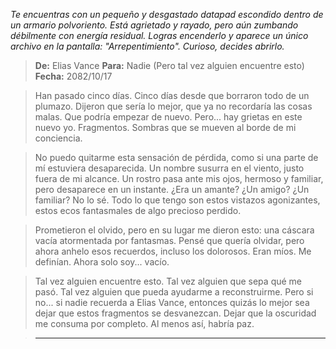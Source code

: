_Te encuentras con un pequeño y desgastado datapad escondido dentro de un armario polvoriento. Está agrietado y rayado, pero aún zumbando débilmente con energía residual. Logras encenderlo y aparece un único archivo en la pantalla: "Arrepentimiento". Curioso, decides abrirlo._

> **De:** Elias Vance
> **Para:** Nadie (Pero tal vez alguien encuentre esto)
> **Fecha:** 2082/10/17

> Han pasado cinco días. Cinco días desde que borraron todo de un plumazo. Dijeron que sería lo mejor, que ya no recordaría las cosas malas. Que podría empezar de nuevo. Pero... hay grietas en este nuevo yo. Fragmentos. Sombras que se mueven al borde de mi conciencia.

> No puedo quitarme esta sensación de pérdida, como si una parte de mí estuviera desaparecida. Un nombre susurra en el viento, justo fuera de mi alcance. Un rostro pasa ante mis ojos, hermoso y familiar, pero desaparece en un instante. ¿Era un amante? ¿Un amigo? ¿Un familiar? No lo sé. Todo lo que tengo son estos vistazos agonizantes, estos ecos fantasmales de algo precioso perdido.

> Prometieron el olvido, pero en su lugar me dieron esto: una cáscara vacía atormentada por fantasmas. Pensé que quería olvidar, pero ahora anhelo esos recuerdos, incluso los dolorosos. Eran míos. Me definían. Ahora solo soy... vacío.

> Tal vez alguien encuentre esto. Tal vez alguien que sepa qué me pasó. Tal vez alguien que pueda ayudarme a reconstruirme. Pero si no... si nadie recuerda a Elias Vance, entonces quizás lo mejor sea dejar que estos fragmentos se desvanezcan. Dejar que la oscuridad me consuma por completo. Al menos así, habría paz.

> ---
